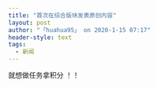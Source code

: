 ```yaml
---
title: "首次在综合版块发表原创内容"
layout: post
author: "「huahua95」 on 2020-1-15 07:17"
header-style: text
tags:
  - 新闻
---
```


<head></head>
<body>
  就想做任务拿积分 ！！
 <br>
</body>


